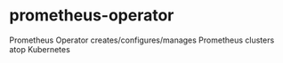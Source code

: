 # prometheus-operator
Prometheus Operator creates/configures/manages Prometheus clusters atop Kubernetes
